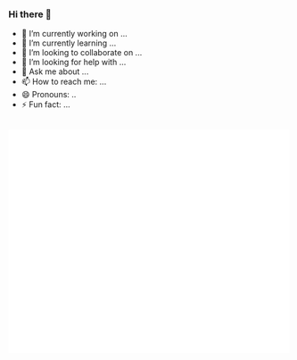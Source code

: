 ### Hi there 👋
- 🔭 I’m currently working on ...
- 🌱 I’m currently learning ...
- 👯 I’m looking to collaborate on ...
- 🤔 I’m looking for help with ...
- 💬 Ask me about ...
- 📫 How to reach me: ...
- 😄 Pronouns: ..
- ⚡ Fun fact: ...

<div align="center">
	<br>
    	<a href="https://github.com/Neelanjan-chakraborty/Neelanjan-chakraborty/blob/4a302d9fb79bcd86c03cec0b727b5c06715cf399/Header.svg">
			<img src="https://github.com/Neelanjan-chakraborty/Neelanjan-chakraborty/blob/4a302d9fb79bcd86c03cec0b727b5c06715cf399/Header.svg" width="800" height="400" alt="Click to see the source">
	</a>
	<br>
	</div>



<br>
<br>
<br>
<br>
<br>
<br>
